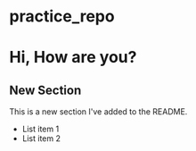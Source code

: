 # practice_repo
# Hi, How are you?
## New Section
This is a new section I've added to the README.

- List item 1
- List item 2
